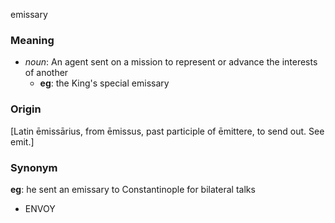 emissary
### Meaning
+ _noun_: An agent sent on a mission to represent or advance the interests of another
	+ __eg__: the King's special emissary

### Origin

[Latin ēmissārius, from ēmissus, past participle of ēmittere, to send out. See emit.]

### Synonym

__eg__: he sent an emissary to Constantinople for bilateral talks

+ ENVOY


